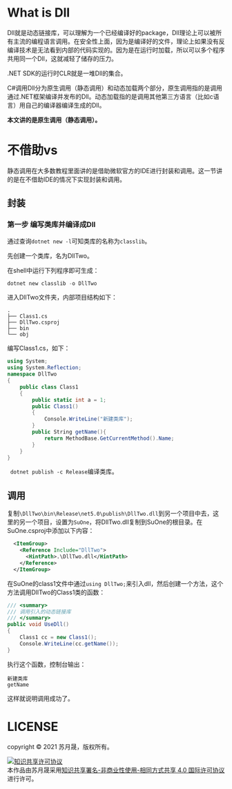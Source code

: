 #  What is Dll

Dll就是动态链接库，可以理解为一个已经编译好的package，Dll理论上可以被所有主流的编程语言调用。在安全性上面，因为是编译好的文件，理论上如果没有反编译技术是无法看到内部的代码实现的。因为是在运行时加载，所以可以多个程序共用同一个Dll，这就减轻了储存的压力。

.NET SDK的运行时CLR就是一堆Dll的集合。

C#调用Dll分为原生调用（静态调用）和动态加载两个部分，原生调用指的是调用通过.NET框架编译并发布的Dll。动态加载指的是调用其他第三方语言（比如c语言）用自己的编译器编译生成的Dll。

**本文讲的是原生调用（静态调用）。**

# 不借助vs

静态调用在大多数教程里面讲的是借助微软官方的IDE进行封装和调用。这一节讲的是在不借助IDE的情况下实现封装和调用。

## 封装

### 第一步 编写类库并编译成Dll

通过查询`dotnet new -l`可知类库的名称为`classlib`。

先创建一个类库，名为DllTwo。

在shell中运行下列程序即可生成：

```powershell
dotnet new classlib -o DllTwo
```

进入DllTwo文件夹，内部项目结构如下：

```shell
.
├── Class1.cs
├── DllTwo.csproj
├── bin
└── obj

```

编写Class1.cs，如下：

```c#
using System;
using System.Reflection;
namespace DllTwo
{
    public class Class1
    {
        public static int a = 1;
        public Class1()
        {
            Console.WriteLine("新建类库");
        }
        public String getName(){
            return MethodBase.GetCurrentMethod().Name;
        }
    }
}
```

` dotnet publish -c Release`编译类库。

## 调用

复制`\DllTwo\bin\Release\net5.0\publish\DllTwo.dll`到另一个项目中去，这里的另一个项目，设置为`SuOne`，将DllTwo.dll复制到SuOne的根目录。在SuOne.csproj中添加以下内容：

```xml
  <ItemGroup>
    <Reference Include="DllTwo">
      <HintPath>.\DllTwo.dll</HintPath>
    </Reference>
  </ItemGroup>
```

在SuOne的class1文件中通过`using DllTwo;`来引入dll，然后创建一个方法，这个方法调用DllTwo的Class1类的函数：

```c#
/// <summary>
/// 调用引入的动态链接库
/// </summary>
public void UseDll()
{
    Class1 cc = new Class1();
    Console.WriteLine(cc.getName());
}
```

执行这个函数，控制台输出：

```shell
新建类库
getName
```

这样就说明调用成功了。

# LICENSE

copyright © 2021 苏月晟，版权所有。

<a rel="license" href="http://creativecommons.org/licenses/by-nc-sa/4.0/"><img alt="知识共享许可协议" style="border-width:0" src="https://i.creativecommons.org/l/by-nc-sa/4.0/88x31.png" /></a><br />本<span xmlns:dct="http://purl.org/dc/terms/" href="http://purl.org/dc/dcmitype/Text" rel="dct:type">作品</span>由<span xmlns:cc="http://creativecommons.org/ns#" property="cc:attributionName">苏月晟</span>采用<a rel="license" href="http://creativecommons.org/licenses/by-nc-sa/4.0/">知识共享署名-非商业性使用-相同方式共享 4.0 国际许可协议</a>进行许可。

